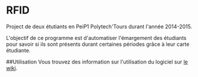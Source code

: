 # RFID
Project de deux étutiants en PeiP1 Polytech'Tours durant l'année 2014-2015.

L'objectif de ce programme est d'automatiser l'émargement des étudiants pour savoir si ils sont présents durant certaines périodes grâce à leur carte étudiante.

##Utilisation
Vous trouvez des information sur l'utilisation du logiciel sur [le wiki](https://github.com/MrCraftCod/RFID/wiki).
